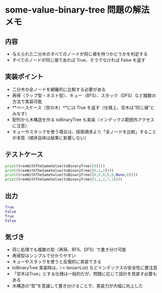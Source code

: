 # some-value-binary-tree 問題の解法メモ

## 内容
- 与えられた二分木のすべてのノードが同じ値を持つかどうかを判定する
- すべてのノードが同じ値であれば True、そうでなければ False を返す

## 実装ポイント
- 二分木の全ノードを網羅的に比較する必要がある
- 再帰（ラップ型・ネスト型）、キュー（BFS）、スタック（DFS）など複数の方法で実装可能
- **ベースケース（空の木）**には True を返す（仕様上、空木は“同じ値”とみなす）
- 配列から木構造を作る toBinaryTree も実装（インデックス範囲外アクセスに注意）
- キューやスタックを使う場合は、探索順序より「全ノードを比較」することが本質（順序自体は結果に影響しない）

## テストケース
```python
print(treeWithTheSameValue(toBinaryTree([0])))
print(treeWithTheSameValue(toBinaryTree([0,1,2])))
print(treeWithTheSameValue(toBinaryTree([0,0,0,0,0,None,0])))
print(treeWithTheSameValue(toBinaryTree([1,1,1,7,1])))
```
## 出力
```python
True
False
True
False
```
## 気づき
- 同じ処理でも複数の型（再帰、BFS、DFS）で書き分け可能
- 再帰型はシンプルで分かりやすい
- キューやスタックを使うと反復的に実装できる
- toBinaryTree 実装時は、i < len(arrList) などインデックスの安全性に要注意
- 「空木はTrue」とする仕様は一般的だが、問題に応じて設計を見直す必要もある
- 木構造の“型”を意識して書き分けることで、実装力が大幅に向上した